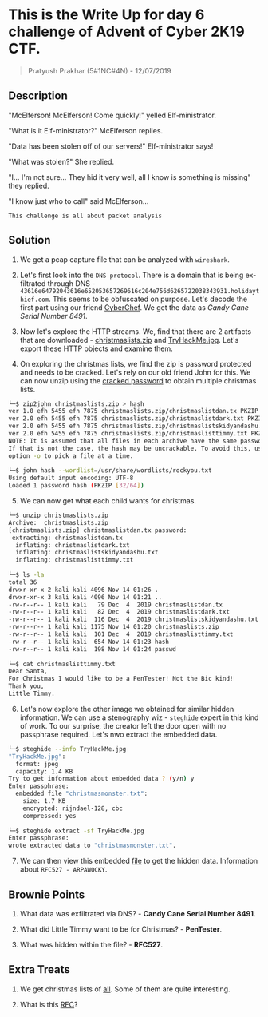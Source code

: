 # This is the Write Up for day 6 challenge of Advent of Cyber 2K19 CTF.

> Pratyush Prakhar (5#1NC#4N) - 12/07/2019

## Description

"McElferson! McElferson! Come quickly!" yelled Elf-ministrator.

"What is it Elf-ministrator?" McElferson replies.

"Data has been stolen off of our servers!" Elf-ministrator says!

"What was stolen?" She replied.

"I... I'm not sure... They hid it very well, all I know is something is missing" they replied.

"I know just who to call" said McElferson...

`This challenge is all about packet analysis`

## Solution

1. We get a pcap capture file that can be analyzed with `wireshark`.

2. Let's first look into the `DNS protocol`. There is a domain that is being ex-filtrated through DNS - `43616e64792043616e652053657269616c204e756d6265722038343931.holidaythief.com`. This seems to be obfuscated on purpose. Let's decode the first part using our friend [CyberChef](https://cyberchef.org/#recipe=From_Hex('None')&input=NDM2MTZlNjQ3OTIwNDM2MTZlNjUyMDUzNjU3MjY5NjE2YzIwNGU3NTZkNjI2NTcyMjAzODM0MzkzMQ). We get the data as _Candy Cane Serial Number 8491_.

3. Now let's explore the HTTP streams. We, find that there are 2 artifacts that are downloaded - [christmaslists.zip](https://github.com/pratty010/CTF/blob/master/THM%20CTF/Advent%20of%20Cyber/2K19/day_6/christmaslists/christmaslists.zip) and [TryHackMe.jpg](https://github.com/pratty010/CTF/blob/master/THM%20CTF/Advent%20of%20Cyber/2K19/day_6/TryHackMe.jpg). Let's export these HTTP objects and examine them.

4. On exploring the christmas lists, we find the zip is password protected and needs to be cracked. Let's rely on our old friend John for this. We can now unzip using the [cracked password](https://github.com/pratty010/CTF/blob/master/THM%20CTF/Advent%20of%20Cyber/2K19/day_6/christmaslists/passwd) to obtain multiple christmas lists.

```bash
└─$ zip2john christmaslists.zip > hash    
ver 1.0 efh 5455 efh 7875 christmaslists.zip/christmaslistdan.tx PKZIP Encr: 2b chk, TS_chk, cmplen=91, decmplen=79, crc=FF67349B ts=9A34 cs=9a34 type=0
ver 2.0 efh 5455 efh 7875 christmaslists.zip/christmaslistdark.txt PKZIP Encr: TS_chk, cmplen=91, decmplen=82, crc=5A38B7BB ts=9A4D cs=9a4d type=8
ver 2.0 efh 5455 efh 7875 christmaslists.zip/christmaslistskidyandashu.txt PKZIP Encr: TS_chk, cmplen=108, decmplen=116, crc=BCA00B27 ts=9A74 cs=9a74 type=8
ver 2.0 efh 5455 efh 7875 christmaslists.zip/christmaslisttimmy.txt PKZIP Encr: TS_chk, cmplen=105, decmplen=101, crc=7069EA51 ts=9A11 cs=9a11 type=8
NOTE: It is assumed that all files in each archive have the same password.
If that is not the case, the hash may be uncrackable. To avoid this, use
option -o to pick a file at a time.
                                                                                                                                  
└─$ john hash --wordlist=/usr/share/wordlists/rockyou.txt 
Using default input encoding: UTF-8
Loaded 1 password hash (PKZIP [32/64])
```

5. We can now get what each child wants for christmas.

```bash
└─$ unzip christmaslists.zip 
Archive:  christmaslists.zip
[christmaslists.zip] christmaslistdan.tx password: 
 extracting: christmaslistdan.tx     
  inflating: christmaslistdark.txt   
  inflating: christmaslistskidyandashu.txt  
  inflating: christmaslisttimmy.txt  
                                                                                                                                  
└─$ ls -la
total 36
drwxr-xr-x 2 kali kali 4096 Nov 14 01:26 .
drwxr-xr-x 3 kali kali 4096 Nov 14 01:21 ..
-rw-r--r-- 1 kali kali   79 Dec  4  2019 christmaslistdan.tx
-rw-r--r-- 1 kali kali   82 Dec  4  2019 christmaslistdark.txt
-rw-r--r-- 1 kali kali  116 Dec  4  2019 christmaslistskidyandashu.txt
-rw-r--r-- 1 kali kali 1175 Nov 14 01:20 christmaslists.zip
-rw-r--r-- 1 kali kali  101 Dec  4  2019 christmaslisttimmy.txt
-rw-r--r-- 1 kali kali  654 Nov 14 01:23 hash
-rw-r--r-- 1 kali kali  198 Nov 14 01:24 passwd
                                                                                                                                  
└─$ cat christmaslisttimmy.txt
Dear Santa,
For Christmas I would like to be a PenTester! Not the Bic kind!
Thank you,
Little Timmy.
```

6. Let's now explore the other image we obtained for similar hidden information. We can use a stenography wiz - `steghide` expert in this kind of work. To our surprise, the creator left the door open with no passphrase required. Let's nwo extract the embedded data.

```bash
└─$ steghide --info TryHackMe.jpg 
"TryHackMe.jpg":
  format: jpeg
  capacity: 1.4 KB
Try to get information about embedded data ? (y/n) y
Enter passphrase: 
  embedded file "christmasmonster.txt":
    size: 1.7 KB
    encrypted: rijndael-128, cbc
    compressed: yes
                                                                                                                                  
└─$ steghide extract -sf TryHackMe.jpg
Enter passphrase: 
wrote extracted data to "christmasmonster.txt".
```

7. We can then view this embedded [file](https://github.com/pratty010/CTF/blob/master/THM%20CTF/Advent%20of%20Cyber/2K19/day_6/christmasmonster.txt) to get the hidden data. Information about `RFC527 - ARPAWOCKY`.


## Brownie Points

1. What data was exfiltrated via DNS? - **Candy Cane Serial Number 8491**.

2. What did Little Timmy want to be for Christmas? - **PenTester**.

3. What was hidden within the file? - **RFC527**.


## Extra Treats

1. We get christmas lists of [all](https://github.com/pratty010/CTF/blob/master/THM%20CTF/Advent%20of%20Cyber/2K19/day_6/christmaslists). Some of them are quite interesting.

2. What is this [RFC](https://github.com/pratty010/CTF/blob/master/THM%20CTF/Advent%20of%20Cyber/2K19/day_6/christmasmonster.txt)?